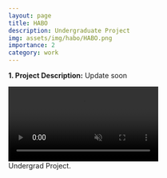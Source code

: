 ```yaml
---
layout: page
title: HABO 
description: Undergraduate Project
img: assets/img/habo/HABO.png
importance: 2
category: work
---
```


<p><b>1. Project Description:</b> Update soon </p>


<div class="row justify-content-center">
    <div class="col-sm mt-10 mt-md-0 text-center">
        <video class="img-fluid rounded z-depth-1 mx-auto d-block" controls autoplay loop muted>
            <source src="assets/video/habo/habo_demo.mp4" type="video/mp4">
            Your browser does not support the video tag.
        </video>
    </div>
</div>
<div class="caption">
    Undergrad Project.
</div>
